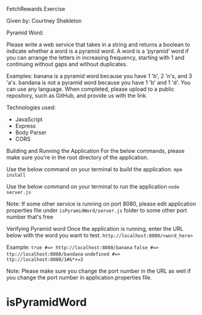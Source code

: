 FetchRewards Exercise

Given by: Courtney Shekleton

Pyramid Word:

Please write a web service that takes in a string and returns a boolean to indicate whether a word is a pyramid word. A word is a ‘pyramid’ word if you can arrange the letters in increasing frequency, starting with 1 and continuing without gaps and without duplicates.

Examples:
banana is a pyramid word because you have 1 'b', 2 'n's, and 3 'a's.
bandana is not a pyramid word because you have 1 'b' and 1 'd'.
You can use any language. When completed, please upload to a public repository, such as GitHub, and provide us with the link.

Technologies used:

-   JavaScript
-   Express
-   Body Parser
-   CORS

Building and Running the Application
For the below commands, please make sure you're in the root directory of the application.

Use the below command on your terminal to build the application.
`mpm install`

Use the below command on your terminal to run the application
`node server.js`

Note:
If some other service is running on port 8080, please edit application properties file under `isPyramidWord/server.js` folder to some other port number that's free

Verifying Pyramid word
Once the application is running, enter the URL below with the word you want to test.
`http://localhost:8080/<word_here>`

Example:
`true #=> http://localhost:8080/banana`
`false #=> ttp://localhost:8080/bandana`
`undefined #=> ttp://localhost:8080/1#&*+=3`

Note:
Please make sure you change the port number in the URL as well if you change the port number in application.properties file.
# isPyramidWord
